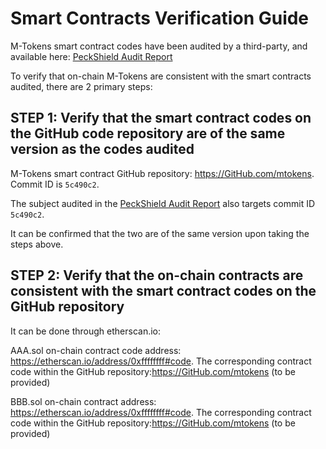 Smart Contracts Verification Guide
===
M-Tokens smart contract codes have been audited by a third-party, and available here: [PeckShield Audit Report](https://www.mtokens.network/PeckShield-Audit-Report-M-Tokens.pdf)

To verify that on-chain M-Tokens are consistent with the smart contracts audited, there are 2 primary steps:
 
STEP 1: Verify that the smart contract codes on the GitHub code repository are of the same version as the codes audited
---
M-Tokens smart contract GitHub repository: https://GitHub.com/mtokens. Commit ID is `5c490c2`. 

The subject audited in the [PeckShield Audit Report](https://www.mtokens.network/PeckShield-Audit-Report-M-Tokens.pdf) also targets commit ID `5c490c2`.

It can be confirmed that the two are of the same version upon taking the steps above.
 
STEP 2: Verify that the on-chain contracts are consistent with the smart contract codes on the GitHub repository
---
It can be done through etherscan.io:

AAA.sol on-chain contract code address: https://etherscan.io/address/0xffffffff#code. The corresponding contract code within the GitHub repository:https://GitHub.com/mtokens (to be provided) 

BBB.sol on-chain contract address: https://etherscan.io/address/0xffffffff#code. The corresponding contract code within the GitHub repository:https://GitHub.com/mtokens (to be provided) 
